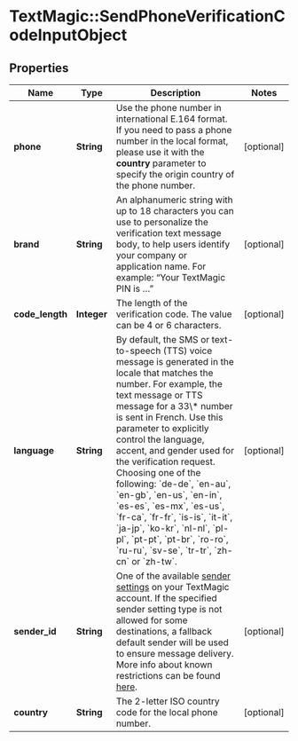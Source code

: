 # TextMagic::SendPhoneVerificationCodeInputObject

## Properties
Name | Type | Description | Notes
------------ | ------------- | ------------- | -------------
**phone** | **String** | Use the phone number in international E.164 format. If you need to pass a phone number in the local format, please use it with the **country** parameter to specify the origin country of the phone number.  | [optional] 
**brand** | **String** | An alphanumeric string with up to 18 characters you can use to personalize the verification text message body, to help users identify your company or application name. For example: “Your TextMagic PIN is …”  | [optional] 
**code_length** | **Integer** | The length of the verification code. The value can be 4 or 6 characters.  | [optional] 
**language** | **String** | By default, the SMS or text-to-speech (TTS) voice message is generated in the locale that matches the number. For example, the text message or TTS message for a 33\\* number is sent in French. Use this parameter to explicitly control the language, accent, and gender used for the verification request. Choosing one of the following: &#x60;de-de&#x60;, &#x60;en-au&#x60;, &#x60;en-gb&#x60;, &#x60;en-us&#x60;, &#x60;en-in&#x60;, &#x60;es-es&#x60;, &#x60;es-mx&#x60;, &#x60;es-us&#x60;, &#x60;fr-ca&#x60;, &#x60;fr-fr&#x60;, &#x60;is-is&#x60;, &#x60;it-it&#x60;, &#x60;ja-jp&#x60;, &#x60;ko-kr&#x60;, &#x60;nl-nl&#x60;, &#x60;pl-pl&#x60;, &#x60;pt-pt&#x60;, &#x60;pt-br&#x60;, &#x60;ro-ro&#x60;, &#x60;ru-ru&#x60;, &#x60;sv-se&#x60;, &#x60;tr-tr&#x60;, &#x60;zh-cn&#x60; or &#x60;zh-tw&#x60;.  | [optional] 
**sender_id** | **String** | One of the available [sender settings](https://my.textmagic.com/online/reply-options/) on your TextMagic account. If the specified sender setting type is not allowed for some destinations, a fallback default sender will be used to ensure message delivery. More info about known restrictions can be found [here](https://support.textmagic.com/article/how-to-understand-sender-setting-restrictions/).  | [optional] 
**country** | **String** | The 2-letter ISO country code for the local phone number. | [optional] 


